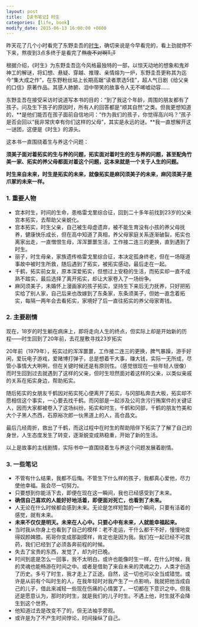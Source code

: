 ```yaml
---
layout: post
title: 【读书笔记】时生
categories: [life, book]
modify_date: 2015-06-13 16:00:00 +0800
---
```


昨天花了几个小时看完了东野圭吾的[时生](http://book.douban.com/subject/4152754/)，确切来说是今早看完的，看上劲就停不下来，熬夜到3点多终于是看完了~~熬夜不对啊T_T~~

根据介绍，《时生》为东野圭吾迄今风格最独特的一部，以惊天动地的想象和鬼斧神工的解谜，将幻想、悬疑、穿越、推理、亲情熔为一炉，东野圭吾更称其为迄今“集大成之作”，在东野粉丝站上长期高踞“读者票选5佳”，超人气日剧《给父亲的口信》原著作品。其感人肺腑、泪中带笑的故事令人无不唏嘘动容……

东野圭吾在接受采访时说道写本书的目的：“到了我这个年龄，周围的朋友都有了孩子。问及生下孩子的原因时，所有人的回答都是“顺其自然”之类。但我更想知道的，**是他们能否在孩子面前自信地问：“作为我们的孩子，你觉得高兴吗？”孩子是否会回以“我非常庆幸有你们这样的父母”，其实是永远的谜。**我一直想解开这一谜团，这便是《时生》的源头。 

这本书一直围绕着生与养这个问题：

**须美子面对着拓实的生与养的问题，拓实面对着时生的生与养的问题，甚至配角竹美一家、拓实的养父母都面对着这个问题，这本来就是一个关于人生的问题。**

**时生来自未来，时生是拓实的未来，就像拓实是麻冈须美子的未来，麻冈须美子是爪冢的未来一样。**

### 1. 重要人物

* 宫本时生，时间的生命，患格雷戈里综合征，回到二十多年前找到23岁的父亲宫本拓实，去帮助父亲蜕化。
* 宫本拓实，时生父亲，自己被生母虚遗弃，被不能生育没有小孩的养父母抚养，健康快乐成长，但在高中知道了真相，养父母家庭关系逐渐破裂，拓实也离家出走，一直憎恨生母，浑浑噩噩生活，工作接二连三的更换，直到遇到了时生。
* 丽子，时生母亲，家族遗传格雷戈里综合征，本决定孤身终老，但在一场隧道事故中被时生所救，随后遇到了拓实，被拓实感动，最后走在一起。
* 千鹤，拓实前女友，原本深爱拓实，但想过上安稳的生活，而拓实却一直不成熟不踏实，最后选择了离开拓实，却让大家卷入了一场纷争。
* 麻冈须美子，未婚怀上漫画家的孩子拓实，坚持生下来后无力抚养，只好把拓实给了别人家，自己后来也改嫁到了东条家，东条须美子，但她一直念着拓实，每隔一两年会去看拓实，家境好了后一直往拓实的养父母家寄钱。

### 2. 主要剧情

现在，18岁的时生躺在病床上，即将走向人生的终点，但实际上却是开始新的历程——时生回到了20年前，去花屋敷寻找23岁拓实

20年前（1979年），拓实过的浑浑噩噩，工作接二连三的更换，脾气暴躁，游手好闲，爱玩电子游戏，爱赌博打弹子，总是想着干大事，赚大钱，实际一无所成，尽管小事情大大咧咧，但在关键时候还是有原则性。（感觉很现在一些年轻人很像）
而时生回到过去就遇到了这样的父亲，但时生坦然面对着这样的父亲，以类似亲戚的关系在拓实身边，帮助拓实。

随后拓实的女朋友千鹤因对拓实死心便离开了拓实，与冈部私奔去大板，拓实却不愿相信这个事实，一心要去找千鹤。而冈部是一起涉及公司贪污行贿案件的关键证人，因而大家都被卷入了这场纠纷，拓实和时生，千鹤和冈部，千鹤的朋友竹美和大个子黑人杰西，石原裕次郎一伙黑道上的人，高仓昌文。

最后几经周折，救出了千鹤，而这过程中在时生的帮助陪伴下拓实了了解了自己的身世，人生态度发生了转变，逐渐蜕变成熟稳重，开始了新的生活。

以上是故事的主线剧情，实际书中一直围绕着生与养这个问题发展着剧情。

### 3. 一些笔记

* 不管有什么结果，我都不后悔。不管生下什么样的孩子，我都真心爱他，尽力使他幸福。我会尽一切努力。
* 只要想到你能活下去，即便在现在这一瞬间，我也已经感受到了未来。
* **确信自己喜欢的人能好好地活着，即便面对死亡，也看到了未来。**
* 人无论在什么时候都会感到未来。无论是怎样短暂的一个瞬间，只要有活着的感觉，就有未来。
* **未来不仅仅是明天。未来在人心中。只要心中有未来，人就能幸福起来。**
* 当时我从你身上也看到了自己的模样：老不走运，干什么都干不好，慢慢地变得奴颜婢膝。拓哥你变成那副摸样，肯定也是因为我。我们在一起已经不可救药，我们已经到了必须各奔前程的时候。
* 失去了宝贵的东西，发觉了，却为时已晚。
* 时间到底是怎么一回事，我不太明白。或许也能像时生一样，在什么时候，我的灵魂也能畅游在时间之中。或者是借助了来自未来的灵魂之力，人类才创造了历史。多亏了时生，我才走上了正途。自然，这一切也可以全当成错觉。或许是从前有个叫时生的人，在我年轻时对我产生了一点影响，我就把他当成自己的儿子，借此来减轻一些现在伤痛的心情罢了。一切都在下意识之中。但我还是愿意认为，那时的时生，就是我们的儿子时生。不遇上他，时生就不会降生到这个世界。
* 他知道过去是改变不了的，但无法袖手旁观。
* 或许是为了不产生时间悖论，时间操纵了自己。